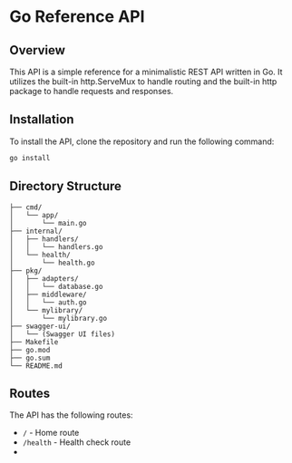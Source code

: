 # Go Reference API

## Overview

This API is a simple reference for a minimalistic REST API written in Go. It utilizes the built-in
http.ServeMux to handle routing and the built-in http package to handle requests and responses.

## Installation

To install the API, clone the repository and run the following command:

```bash
go install
```

## Directory Structure

```text
├── cmd/
│   └── app/
│       └── main.go
├── internal/
│   ├── handlers/
│   │   └── handlers.go
│   └── health/
│       └── health.go
├── pkg/
│   ├── adapters/
│   │   └── database.go
│   ├── middleware/
│   │   └── auth.go
│   └── mylibrary/
│       └── mylibrary.go
├── swagger-ui/
│   └── (Swagger UI files)
├── Makefile
├── go.mod
├── go.sum
└── README.md
```

## Routes

The API has the following routes:

- `/` - Home route
- `/health` - Health check route
- 